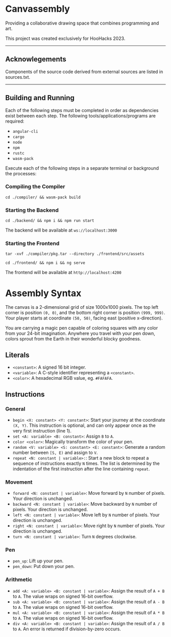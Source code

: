 # Canvassembly

Providing a collaborative drawing space that combines programming and art.

This project was created exclusively for HooHacks 2023.

---

## Acknowlegements

Components of the source code derived from external sources are listed in sources.txt.

---

## Building and Running

Each of the following steps must be completed in order as dependencies exist between each step. The following tools/applications/programs are required:
* `angular-cli`
* `cargo`
* `node`
* `npm`
* `rustc`
* `wasm-pack`

Execute each of the following steps in a separate terminal or background the processes:

### Compiling the Compiler

`cd ./compiler/ && wasm-pack build`

### Starting the Backend

`cd ./backend/ && npm i && npm run start`

The backend will be available at `ws://localhost:3000`

### Starting the Frontend

`tar -xvf ./compiler/pkg.tar --directory ./frontend/src/assets`

`cd ./frontend/ && npm i && ng serve`

The frontend will be available at `http://localhost:4200`

# Assembly Syntax

The canvas is a 2-dimensional grid of size 1000x1000 pixels.
The top left corner is position `(0, 0)`, and the bottom right corner is position `(999, 999)`.
Your player starts at coordinate `(50, 50)`, facing east (positive x-direction).

You are carrying a magic pen capable of coloring squares with any color from your 24-bit imagination.
Anywhere you travel with your pen down, colors sprout from the Earth in their wonderful blocky goodness.

## Literals
- `<constant>`: A signed 16 bit integer.
- `<variable>`: A C-style identifier representing a `<constant>`.
- `<color>`: A hexadecimal RGB value, eg. `#FAFAFA`.

## Instructions
### General
- `begin <X: constant> <Y: constant>`: Start your journey at the coordinate `(X, Y)`. This instruction is optional, and can only appear once as the very first instruction (line 1).
- `set <A: variable> <B: constant>`: Assign `B` to `A`.
- `color <color>`: Magically transform the color of your pen.
- `random <V: variable> <S: constant> <E: constant>`: Generate a random number between `[S, E)` and assign to `V`.
- `repeat <N: constant | variable>:`: Start a new block to repeat a sequence of instructions exactly `N` times. The list is determined by the indentation of the first instruction after the line containing `repeat`.

### Movement
- `forward <N: constant | variable>`: Move forward by `N` number of pixels. Your direction is unchanged.
- `backward <N: constant | variable>`: Move backward by `N` number of pixels. Your direction is unchanged.
- `left <N: constant | variable>`: Move left by `N` number of pixels. Your direction is unchanged.
- `right <N: constant | variable>`: Move right by `N` number of pixels. Your direction is unchanged.
- `turn <N: constant | variable>`: Turn `N` degrees clockwise.

### Pen
- `pen_up`: Lift up your pen.
- `pen_down`: Put down your pen.

### Arithmetic
- `add <A: variable> <B: constant | variable>`: Assign the result of `A + B` to `A`. The value wraps on signed 16-bit overflow.
- `sub <A: variable> <B: constant | variable>`: Assign the result of `A - B` to `A`. The value wraps on signed 16-bit overflow.
- `mul <A: variable> <B: constant | variable>`: Assign the result of `A * B` to `A`. The value wraps on signed 16-bit overflow.
- `div <A: variable> <B: constant | variable>`: Assign the result of `A / B` to `A`. An error is returned if division-by-zero occurs.

